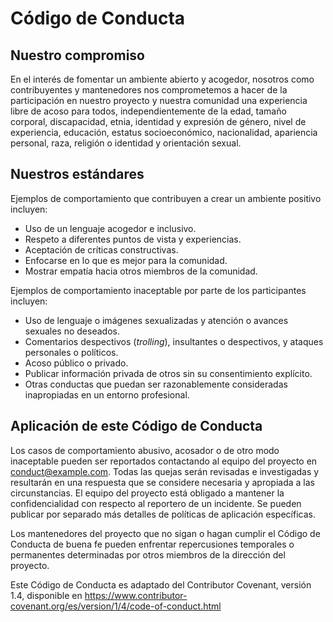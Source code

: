 # Código de Conducta

## Nuestro compromiso

En el interés de fomentar un ambiente abierto y acogedor, nosotros como contribuyentes y mantenedores nos comprometemos a hacer de la participación en nuestro proyecto y nuestra comunidad una experiencia libre de acoso para todos, independientemente de la edad, tamaño corporal, discapacidad, etnia, identidad y expresión de género, nivel de experiencia, educación, estatus socioeconómico, nacionalidad, apariencia personal, raza, religión o identidad y orientación sexual.

## Nuestros estándares

Ejemplos de comportamiento que contribuyen a crear un ambiente positivo incluyen:

- Uso de un lenguaje acogedor e inclusivo.
- Respeto a diferentes puntos de vista y experiencias.
- Aceptación de críticas constructivas.
- Enfocarse en lo que es mejor para la comunidad.
- Mostrar empatía hacia otros miembros de la comunidad.

Ejemplos de comportamiento inaceptable por parte de los participantes incluyen:

- Uso de lenguaje o imágenes sexualizadas y atención o avances sexuales no deseados.
- Comentarios despectivos (_trolling_), insultantes o despectivos, y ataques personales o políticos.
- Acoso público o privado.
- Publicar información privada de otros sin su consentimiento explícito.
- Otras conductas que puedan ser razonablemente consideradas inapropiadas en un entorno profesional.

## Aplicación de este Código de Conducta

Los casos de comportamiento abusivo, acosador o de otro modo inaceptable pueden ser reportados contactando al equipo del proyecto en conduct@example.com. Todas las quejas serán revisadas e investigadas y resultarán en una respuesta que se considere necesaria y apropiada a las circunstancias. El equipo del proyecto está obligado a mantener la confidencialidad con respecto al reportero de un incidente. Se pueden publicar por separado más detalles de políticas de aplicación específicas.

Los mantenedores del proyecto que no sigan o hagan cumplir el Código de Conducta de buena fe pueden enfrentar repercusiones temporales o permanentes determinadas por otros miembros de la dirección del proyecto.

Este Código de Conducta es adaptado del Contributor Covenant, versión 1.4, disponible en https://www.contributor-covenant.org/es/version/1/4/code-of-conduct.html
